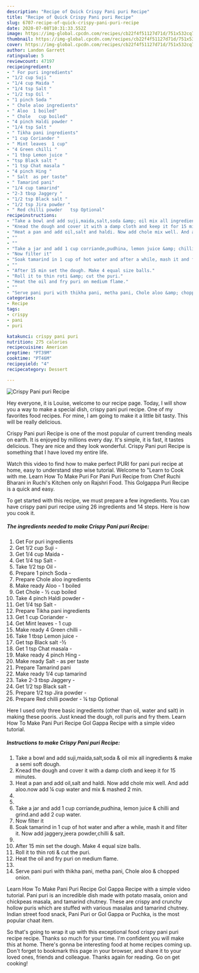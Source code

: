 ```yaml
---
description: "Recipe of Quick Crispy Pani puri Recipe"
title: "Recipe of Quick Crispy Pani puri Recipe"
slug: 6707-recipe-of-quick-crispy-pani-puri-recipe
date: 2020-07-08T10:31:33.552Z
image: https://img-global.cpcdn.com/recipes/cb22f4f51127d71d/751x532cq70/crispy-pani-puri-recipe-recipe-main-photo.jpg
thumbnail: https://img-global.cpcdn.com/recipes/cb22f4f51127d71d/751x532cq70/crispy-pani-puri-recipe-recipe-main-photo.jpg
cover: https://img-global.cpcdn.com/recipes/cb22f4f51127d71d/751x532cq70/crispy-pani-puri-recipe-recipe-main-photo.jpg
author: Landon Garrett
ratingvalue: 5
reviewcount: 47197
recipeingredient:
- " For puri ingredients"
- "1/2 cup Suji "
- "1/4 cup Maida "
- "1/4 tsp Salt "
- "1/2 tsp Oil "
- "1 pinch Soda "
- " Chole aloo ingredients"
- " Aloo  1 boiled"
- " Chole   cup boiled"
- "4 pinch Haldi powder "
- "1/4 tsp Salt "
- " Tikha pani ingredients"
- "1 cup Coriander "
- " Mint leaves  1 cup"
- "4 Green chilli "
- "1 tbsp Lemon juice "
- "tsp Black salt "
- "1 tsp Chat masala "
- "4 pinch Hing "
- " Salt  as per taste"
- " Tamarind pani"
- "1/4 cup tamarind"
- "2-3 tbsp Jaggery "
- "1/2 tsp Black salt "
- "1/2 tsp Jira powder "
- " Red chilli powder   tsp Optional"
recipeinstructions:
- "Take a bowl and add suji,maida,salt,soda &amp; oil mix all ingredients &amp; make a semi soft dough."
- "Knead the dough and cover it with a damp cloth and keep it for 15 minutes."
- "Heat a pan and add oil,salt and haldi. Now add chole mix well. And add aloo.now add ¼ cup water and mix &amp; mashed 2 min."
- ""
- ""
- "Take a jar and add 1 cup corriande,pudhina, lemon juice &amp; chilli and grind.and add 2 cup water."
- "Now filter it"
- "Soak tamarind in 1 cup of hot water and after a while, mash it and filter it. Now add jaggery,jeera powder,chilli &amp; salt."
- ""
- "After 15 min set the dough. Make 4 equal size balls."
- "Roll it to thin roti &amp; cut the puri."
- "Heat the oil and fry puri on medium flame."
- ""
- "Serve pani puri with thikha pani, metha pani, Chole aloo &amp; chopped onion."
categories:
- Recipe
tags:
- crispy
- pani
- puri

katakunci: crispy pani puri 
nutrition: 275 calories
recipecuisine: American
preptime: "PT39M"
cooktime: "PT46M"
recipeyield: "4"
recipecategory: Dessert

---
```



![Crispy Pani puri Recipe](https://img-global.cpcdn.com/recipes/cb22f4f51127d71d/751x532cq70/crispy-pani-puri-recipe-recipe-main-photo.jpg)

Hey everyone, it is Louise, welcome to our recipe page. Today, I will show you a way to make a special dish, crispy pani puri recipe. One of my favorites food recipes. For mine, I am going to make it a little bit tasty. This will be really delicious.

Crispy Pani puri Recipe is one of the most popular of current trending meals on earth. It is enjoyed by millions every day. It's simple, it is fast, it tastes delicious. They are nice and they look wonderful. Crispy Pani puri Recipe is something that I have loved my entire life.

Watch this video to find how to make perfect PURI for pani puri recipe at home, easy to understand step wise tutorial. Welcome to &#34;Learn to Cook with me. Learn How To Make Puri For Pani Puri Recipe from Chef Ruchi Bharani in Ruchi&#39;s Kitchen only on Rajshri Food. This Golgappa Puri Recipe is a quick and easy.


To get started with this recipe, we must prepare a few ingredients. You can have crispy pani puri recipe using 26 ingredients and 14 steps. Here is how you cook it.

<!--inarticleads1-->

##### The ingredients needed to make Crispy Pani puri Recipe:

1. Get  For puri ingredients
1. Get 1/2 cup Suji -
1. Get 1/4 cup Maida -
1. Get 1/4 tsp Salt -
1. Take 1/2 tsp Oil -
1. Prepare 1 pinch Soda -
1. Prepare  Chole aloo ingredients
1. Make ready  Aloo - 1 boiled
1. Get  Chole - ½ cup boiled
1. Take 4 pinch Haldi powder -
1. Get 1/4 tsp Salt -
1. Prepare  Tikha pani ingredients
1. Get 1 cup Coriander -
1. Get  Mint leaves - 1 cup
1. Make ready 4 Green chilli -
1. Take 1 tbsp Lemon juice -
1. Get tsp Black salt -½
1. Get 1 tsp Chat masala -
1. Make ready 4 pinch Hing -
1. Make ready  Salt - as per taste
1. Prepare  Tamarind pani
1. Make ready 1/4 cup tamarind
1. Take 2-3 tbsp Jaggery -
1. Get 1/2 tsp Black salt -
1. Prepare 1/2 tsp Jira powder -
1. Prepare  Red chilli powder - ¼ tsp Optional


Here I used only three basic ingredients (other than oil, water and salt) in making these pooris. Just knead the dough, roll puris and fry them. Learn How To Make Pani Puri Recipe Gol Gappa Recipe with a simple video tutorial. 

<!--inarticleads2-->

##### Instructions to make Crispy Pani puri Recipe:

1. Take a bowl and add suji,maida,salt,soda &amp; oil mix all ingredients &amp; make a semi soft dough.
1. Knead the dough and cover it with a damp cloth and keep it for 15 minutes.
1. Heat a pan and add oil,salt and haldi. Now add chole mix well. And add aloo.now add ¼ cup water and mix &amp; mashed 2 min.
1. 
1. 
1. Take a jar and add 1 cup corriande,pudhina, lemon juice &amp; chilli and grind.and add 2 cup water.
1. Now filter it
1. Soak tamarind in 1 cup of hot water and after a while, mash it and filter it. Now add jaggery,jeera powder,chilli &amp; salt.
1. 
1. After 15 min set the dough. Make 4 equal size balls.
1. Roll it to thin roti &amp; cut the puri.
1. Heat the oil and fry puri on medium flame.
1. 
1. Serve pani puri with thikha pani, metha pani, Chole aloo &amp; chopped onion.


Learn How To Make Pani Puri Recipe Gol Gappa Recipe with a simple video tutorial. Pani puri is an incredible dish made with potato masala, onion and chickpeas masala, and tamarind chutney. These are crispy and crunchy hollow puris which are stuffed with various masalas and tamarind chutney. Indian street food snack, Pani Puri or Gol Gappa or Puchka, is the most popular chaat item. 

So that's going to wrap it up with this exceptional food crispy pani puri recipe recipe. Thanks so much for your time. I'm confident you will make this at home. There's gonna be interesting food at home recipes coming up. Don't forget to bookmark this page in your browser, and share it to your loved ones, friends and colleague. Thanks again for reading. Go on get cooking!
